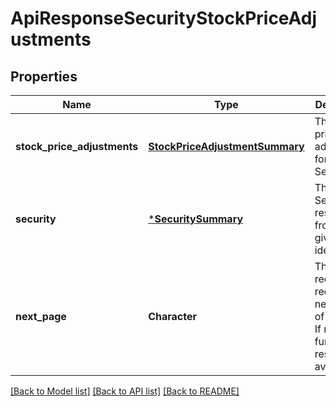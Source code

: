 # ApiResponseSecurityStockPriceAdjustments

## Properties
Name | Type | Description | Notes
------------ | ------------- | ------------- | -------------
**stock_price_adjustments** | [**StockPriceAdjustmentSummary**](StockPriceAdjustmentSummary.md) | The stock price adjustments for the Security | [optional] [default to null]
**security** | [***SecuritySummary**](SecuritySummary.md) | The Security resolved from the given identifier | [optional] [default to null]
**next_page** | **Character** | The token required to request the next page of the data. If null, no further results are available. | [optional] [default to null]

[[Back to Model list]](../README.md#documentation-for-models) [[Back to API list]](../README.md#documentation-for-api-endpoints) [[Back to README]](../README.md)


